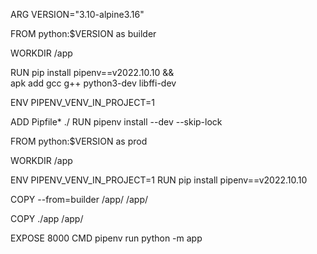 ARG VERSION="3.10-alpine3.16"

FROM python:$VERSION as builder

WORKDIR /app


RUN pip install pipenv==v2022.10.10  && \
    apk add gcc g++ python3-dev libffi-dev

ENV PIPENV_VENV_IN_PROJECT=1

ADD Pipfile* ./
RUN pipenv install --dev --skip-lock


FROM python:$VERSION as prod

WORKDIR /app


ENV PIPENV_VENV_IN_PROJECT=1
RUN pip install pipenv==v2022.10.10

COPY --from=builder /app/ /app/

COPY ./app /app/

EXPOSE 8000
CMD pipenv run python -m app
